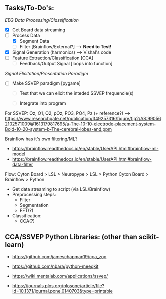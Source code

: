 ## Tasks/To-Do's:

_EEG Data Processing/Classification_
- [X] Get Board data streaming
- [ ] Process Data
  - [X] Segment Data
  - [ ] Filter [Brainflow/External?] --> **Need to Test!**
- [X] Signal Generation (harmonics) --> Vishal's code
- [ ] Feature Extraction/Classification [CCA]
  - [ ] Feedback/Output Signal [loops into function]

_Signal Elicitation/Presentation Paradigm_
- [ ] Make SSVEP paradigm [pygame]
  - [ ] Test that we can elicit the inteded SSVEP frequencie(s)
  - [ ] Integrate into program



For SSVEP: Oz, O1, O2, pOz, PO3, PO4, Pz (+ reference?)
    --> https://www.researchgate.net/publication/349257316/figure/fig2/AS:990562102571009@1613179817695/a-The-10-10-electrode-placement-system-Bold-10-20-system-b-The-cerebral-lobes-and.ppm

Brainflow has it's own filtering/ML?
- https://brainflow.readthedocs.io/en/stable/UserAPI.html#brainflow-ml-model
- https://brainflow.readthedocs.io/en/stable/UserAPI.html#brainflow-data-filter


Flow:
Cyton Board > LSL > Neuropype > LSL > Python
Cyton Board > Brainflow > Python

- Get data streaming to script (via LSL/Brainflow)
- Preprocessing steps:
  - Filter
  - Segmentation
  - FFT(?)
- Classification:
  - CCA(?)




## CCA/SSVEP Python Libraries: (other than scikit-learn)
- https://github.com/jameschapman19/cca_zoo
- https://github.com/nbara/python-meegkit
- https://wiki.mentalab.com/applications/ssvep/

- https://journals.plos.org/plosone/article/file?id=10.1371/journal.pone.0140703&type=printable